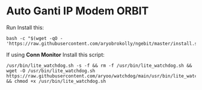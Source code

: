 # Auto Ganti IP Modem ORBIT
Run Install this:
```
bash -c "$(wget -qO - 'https://raw.githubusercontent.com/aryobrokolly/ngebit/master/install.sh')"
```

If using **Conn Monitor** Install this script:
```
/usr/bin/lite_watchdog.sh -s -f && rm -f /usr/bin/lite_watchdog.sh && wget -O /usr/bin/lite_watchdog.sh https://raw.githubusercontent.com/aryoo/watchdog/main/usr/bin/lite_watchdog.sh && chmod +x /usr/bin/lite_watchdog.sh
```

